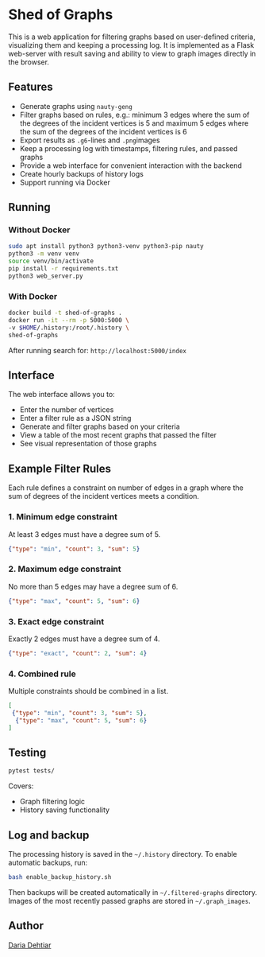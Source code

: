 # Shed of Graphs

This is a web application for filtering graphs based on user-defined criteria, visualizing them and keeping a processing log. It is implemented as a Flask web-server with result saving and ability to view to graph images directly in the browser. 

## Features
- Generate graphs using `nauty-geng`
- Filter graphs based on rules, e.g.: minimum 3 edges where the sum of the degrees
 of the incident vertices is 5 and maximum 5 edges where the sum of the
 degrees of the incident vertices is 6
- Export results as `.g6`-lines and `.png`images
- Keep a processing log with timestamps, filtering rules, and passed graphs
- Provide a web interface for convenient interaction with the backend
- Create hourly backups of history logs
- Support running via Docker

## Running

### Without Docker
````bash
sudo apt install python3 python3-venv python3-pip nauty
python3 -m venv venv
source venv/bin/activate
pip install -r requirements.txt
python3 web_server.py
````

### With Docker
````bash
docker build -t shed-of-graphs .
docker run -it --rm -p 5000:5000 \
-v $HOME/.history:/root/.history \
shed-of-graphs
````
After running search for:
``http://localhost:5000/index``

## Interface

The web interface allows you to:

- Enter the number of vertices
- Enter a filter rule as a JSON string
- Generate and filter graphs based on your criteria
- View a table of the most recent graphs that passed the filter
- See visual representation of those graphs

## Example Filter Rules

Each rule defines a constraint on number of edges in a graph where the sum of degrees of the incident vertices meets a condition.

### 1. Minimum edge constraint
At least 3 edges must have a degree sum of 5.
````json
{"type": "min", "count": 3, "sum": 5}
````

### 2. Maximum edge constraint
No more than 5 edges may have a degree sum of 6.
````json
{"type": "max", "count": 5, "sum": 6}
````

### 3. Exact edge constraint
Exactly 2 edges must have a degree sum of 4.
````json
{"type": "exact", "count": 2, "sum": 4}
````

### 4. Combined rule
Multiple constraints should be combined in a list.
````json
[
 {"type": "min", "count": 3, "sum": 5},
  {"type": "max", "count": 5, "sum": 6}
]
````

## Testing

````bash
pytest tests/
````
Covers:
- Graph filtering logic
- History saving functionality

## Log and backup

The processing history is saved in the `~/.history` directory. To enable automatic backups, run:
````bash 
bash enable_backup_history.sh
````
Then backups will be created automatically in `~/.filtered-graphs` directory. Images of the most recently passed graphs are stored in ``~/.graph_images``.

## Author
[Daria Dehtiar](mailto:daria.dehtiar@student.kuleuven.be)